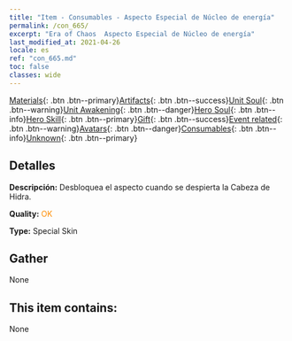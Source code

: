 ```yaml
---
title: "Item - Consumables - Aspecto Especial de Núcleo de energía"
permalink: /con_665/
excerpt: "Era of Chaos  Aspecto Especial de Núcleo de energía"
last_modified_at: 2021-04-26
locale: es
ref: "con_665.md"
toc: false
classes: wide
---
```

 [Materials](/ItemsES/){: .btn .btn--primary}[Artifacts](/ItemsES/Artifacts/){: .btn .btn--success}[Unit Soul](/ItemsES/UnitSoul/){: .btn .btn--warning}[Unit Awakening](/ItemsES/UnitAwakening/){: .btn .btn--danger}[Hero Soul](/ItemsES/HeroSoul/){: .btn .btn--info}[Hero Skill](/ItemsES/HeroSkill/){: .btn .btn--primary}[Gift](/ItemsES/Gift/){: .btn .btn--success}[Event related](/ItemsES/Events/){: .btn .btn--warning}[Avatars](/ItemsES/Avatars/){: .btn .btn--danger}[Consumables](/ItemsES/Consumables/){: .btn .btn--info}[Unknown](/ItemsES/Unknown/){: .btn .btn--primary}

## Detalles
 **Descripción:** Desbloquea el aspecto cuando se despierta la Cabeza de Hidra.

 **Quality:** <span style="color: #FF8C00">OK</span>

 **Type:** Special Skin

## Gather

  None

## This item contains:

  None

